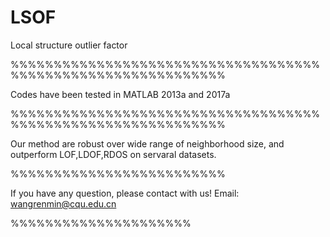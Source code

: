 # LSOF
Local structure outlier factor

%%%%%%%%%%%%%%%%%%%%%%%%%%%%%%%%%%%%%%%%%%%%%%%%%%%%%%%%%%%%%

Codes have been tested in MATLAB 2013a and 2017a

%%%%%%%%%%%%%%%%%%%%%%%%%%%%%%%%%%%%%%%%%%%%%%%%%%%%%%%%%%%%%

Our method are robust over wide range of neighborhood size, and outperform LOF,LDOF,RDOS on servaral datasets.

%%%%%%%%%%%%%%%%%%%%%%%%%

If you have any question, please contact with us!
Email: wangrenmin@cqu.edu.cn

%%%%%%%%%%%%%%%%%%%%%
